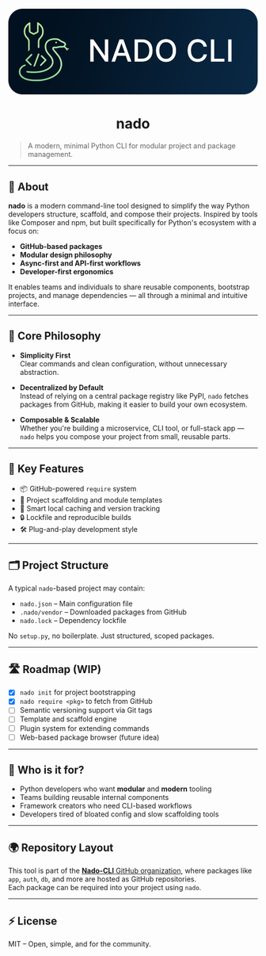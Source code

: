 <p align="center">
  <img src="https://raw.githubusercontent.com/Nado-CLI/.github/master/nado-logo.png" alt="nado logo" width="700"/>
</p>

<h1 align="center">nado</h1>

> A modern, minimal Python CLI for modular project and package management.

---

## 🧠 About

**nado** is a modern command-line tool designed to simplify the way Python developers structure, scaffold, and compose their projects. Inspired by tools like Composer and npm, but built specifically for Python's ecosystem with a focus on:

- **GitHub-based packages**  
- **Modular design philosophy**  
- **Async-first and API-first workflows**  
- **Developer-first ergonomics**

It enables teams and individuals to share reusable components, bootstrap projects, and manage dependencies — all through a minimal and intuitive interface.

---

## 🚀 Core Philosophy

- **Simplicity First**  
  Clear commands and clean configuration, without unnecessary abstraction.

- **Decentralized by Default**  
  Instead of relying on a central package registry like PyPI, `nado` fetches packages from GitHub, making it easier to build your own ecosystem.

- **Composable & Scalable**  
  Whether you're building a microservice, CLI tool, or full-stack app — `nado` helps you compose your project from small, reusable parts.

---

## 🧩 Key Features

- 📦 GitHub-powered `require` system  
- 🧱 Project scaffolding and module templates  
- 🧠 Smart local caching and version tracking  
- 🔒 Lockfile and reproducible builds  
- 🛠 Plug-and-play development style  

---

## 🗂 Project Structure

A typical `nado`-based project may contain:

- `nado.json` – Main configuration file  
- `.nado/vendor` – Downloaded packages from GitHub  
- `nado.lock` – Dependency lockfile  

No `setup.py`, no boilerplate. Just structured, scoped packages.

---

## 🛣 Roadmap (WIP)

- [x] `nado init` for project bootstrapping  
- [x] `nado require <pkg>` to fetch from GitHub  
- [ ] Semantic versioning support via Git tags  
- [ ] Template and scaffold engine  
- [ ] Plugin system for extending commands  
- [ ] Web-based package browser (future idea)

---

## 👥 Who is it for?

- Python developers who want **modular** and **modern** tooling  
- Teams building reusable internal components  
- Framework creators who need CLI-based workflows  
- Developers tired of bloated config and slow scaffolding tools

---

## 🌍 Repository Layout

This tool is part of the [**Nado-CLI** GitHub organization](https://github.com/Nado-CLI), where packages like `app`, `auth`, `db`, and more are hosted as GitHub repositories.  
Each package can be required into your project using `nado`.

---

## ⚡️ License

MIT – Open, simple, and for the community.

